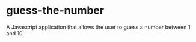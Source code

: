 # guess-the-number
A Javascript application that allows the user to guess a number between 1 and 10
